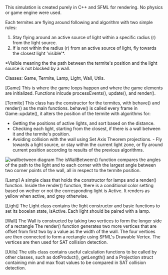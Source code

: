 This simulation is created purely in C++ and SFML for rendering. No physics or game engine were used.

Each termites are flying around following and algorithm with two simple rules:

1. Stay flying around an active source of light within a specific radius (r) from the light source.
2. If is not within the radius (r) from an active source of light, fly towards the closest light 'visible'*.

*Visible meaning the the path between the termite's position and the light source is not blocked by a wall.

Classes: Game, Termite, Lamp, Light, Wall, Utils.

[Game]
This is where the game loops happen and where the game elements are initialized.
Functions inlcude processEvents(), update(), and render().

[Termite]
This class has the constructor for the termites, with behave() and render() as the main functions.
behave() is called every frame in Game::update(), it alters the position of the termite with algorithms for:

- Getting the positions of active lights, and sort based on the distance.
- Checking each light, starting from the closest, if there is a wall between it and the termite's position.
- Avoiding collision with the wall using Set Axis Theorem projections. - Fly towards a light source, or stay within the current light zone, or fly around current position according to results of the previous algorithms.

<img class="mobileWid" src="https://res.cloudinary.com/dy6sxilvq/image/upload/v1734803933/wallbetween_irjkhw.png" alt="wallbetween diagram">
The isWallBetween() function compares the angles of the path to the light and to each corner with the largest angle between two corner points of the wall, all in respect to the termite position.

[Lamp]
A simple class that holds the constructor for lamps and a render() function.
Inside the render() function, there is a conditional color setting based on wether or not the corresponding light is Active. It renders as yellow when active, and grey otherwise.

[Light]
The Light class contains the light constructor and basic functions to set its booelan state, isActive. Each light should be paired with a lamp.

[Wall] The Wall is constructed by taking two vertices to form the longer side of a rectangle
The render() function generates two more vertices that are offset from first two by a value as the width of the wall.
The four vertices are then connected to form a rectangle using SFML's Drawable Vertex. The vertices are then used for SAT collision detection.

[Utils] The utils class contains useful calculation functions to be called by other classes, such as dotProduct(), getLength() and a Projection struct containing min and max float values to be compared in SAT collision detection.
